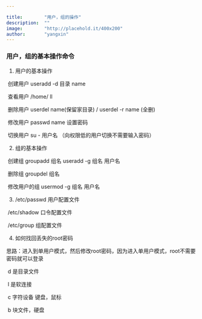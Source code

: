 ```yaml
---

title:        "用户，组的操作"
description:  ""
image:        "http://placehold.it/400x200"
author:       "yangxin"
---
```






### 用户，组的基本操作命令



1. 用户的基本操作  

​        创建用户  useradd -d 目录  name  

​        查看用户  /home/   ll

​        删除用户  userdel   name(保留家目录)      /   userdel  -r  name  (全删)      

​        修改用户  passwd name  设置密码

​        切换用户  su  -  用户名  （向权限低的用户切换不需要输入密码）



2. 组的基本操作  

​        创建组   groupadd  组名       useradd  -g   组名   用户名

​        删除组    groupdel  组名

​        修改用户的组    usermod   -g  组名    用户名



3. /etc/passwd   用户配置文件

​        /etc/shadow   口令配置文件

​        /etc/group     组配置文件   

4. 如何找回丢失的root密码

​        思路：进入到单用户模式，然后修改root密码，因为进入单用户模式，root不需要密码就可以登录





​     d 是目录文件  

​     l  是软连接  

​     c  字符设备 键盘，鼠标  

​     b 块文件，硬盘  